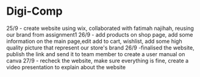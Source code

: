 # Digi-Comp
25/9 - create website using wix, collaborated with fatimah najihah, reusing our brand from assignment1
26/9 - add products on shop page, add some information on the main page,edit add to cart, wishlist, add some high quality picture that represent our store's brand
26/9 -finalised the website, publish the link and send it to team member to create a user manual on canva
27/9 - recheck the website, make sure everything is fine, create a video presentation to explain about the website 
